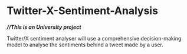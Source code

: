 # Twitter-X-Sentiment-Analysis
_**//This is an University project**_

Twitter/X sentiment analyser will use a comprehensive decision-making model to analyse the sentiments behind a tweet made by a user.
